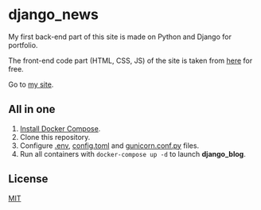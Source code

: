 # django_news

My first back-end part of this site is made on Python and Django for portfolio.

The front-end code part (HTML, CSS, JS) of the site is taken from [here](https://colorlib.com/wp/template/lifeleck/) for free.

Go to [my site](http://staceyhale.live).

## All in one

  1. [Install Docker Compose](https://docs.docker.com/compose/install/).
   2. Clone this repository.
   3. Configure [.env](.env), [config.toml](config.toml) and [gunicorn.conf.py](config/gunicorn.conf.py) files.
   4. Run all containers with `docker-compose up -d`  to launch **django_blog**.

## License
[MIT](LICENSE)